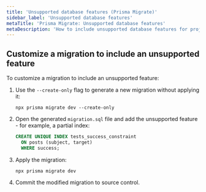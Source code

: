 ```yaml
---
title: 'Unsupported database features (Prisma Migrate)'
sidebar_label: 'Unsupported database features'
metaTitle: 'Prisma Migrate: Unsupported database features'
metaDescription: 'How to include unsupported database features for projects that use Prisma Migrate.'
---
```


## Customize a migration to include an unsupported feature

To customize a migration to include an unsupported feature:

1. Use the `--create-only` flag to generate a new migration without applying it:

   ```terminal
   npx prisma migrate dev --create-only
   ```

1. Open the generated `migration.sql` file and add the unsupported feature - for example, a partial index:

   ```sql
   CREATE UNIQUE INDEX tests_success_constraint
     ON posts (subject, target)
     WHERE success;
   ```

1. Apply the migration:

   ```terminal
   npx prisma migrate dev
   ```

1. Commit the modified migration to source control.